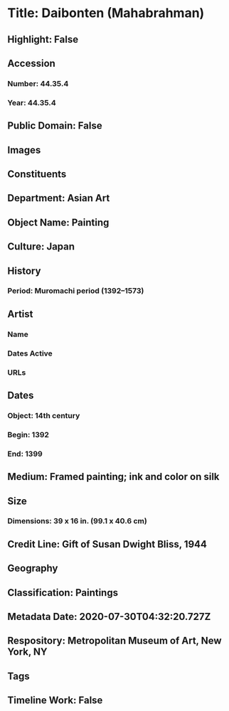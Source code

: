 # Title: Daibonten (Mahabrahman)
## Highlight: False
## Accession
### Number: 44.35.4
### Year: 44.35.4
## Public Domain: False
## Images
## Constituents
## Department: Asian Art
## Object Name: Painting
## Culture: Japan
## History
### Period: Muromachi period (1392–1573)
## Artist
### Name
### Dates Active
### URLs
## Dates
### Object: 14th century
### Begin: 1392
### End: 1399
## Medium: Framed painting; ink and color on silk
## Size
### Dimensions: 39 x 16 in. (99.1 x 40.6 cm)
## Credit Line: Gift of Susan Dwight Bliss, 1944
## Geography
## Classification: Paintings
## Metadata Date: 2020-07-30T04:32:20.727Z
## Respository: Metropolitan Museum of Art, New York, NY
## Tags
## Timeline Work: False